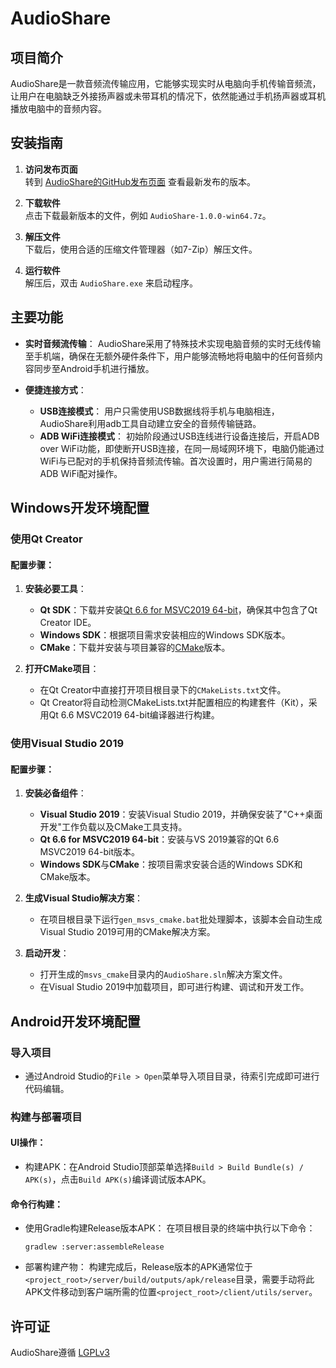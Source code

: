 # AudioShare

## 项目简介
AudioShare是一款音频流传输应用，它能够实现实时从电脑向手机传输音频流，让用户在电脑缺乏外接扬声器或未带耳机的情况下，依然能通过手机扬声器或耳机播放电脑中的音频内容。

## 安装指南

1. **访问发布页面**  
   转到 [AudioShare的GitHub发布页面](https://github.com/ysbing/AudioShare/releases) 查看最新发布的版本。

2. **下载软件**  
   点击下载最新版本的文件，例如 `AudioShare-1.0.0-win64.7z`。

3. **解压文件**  
   下载后，使用合适的压缩文件管理器（如7-Zip）解压文件。

4. **运行软件**  
   解压后，双击 `AudioShare.exe` 来启动程序。

## 主要功能

- **实时音频流传输**：
  AudioShare采用了特殊技术实现电脑音频的实时无线传输至手机端，确保在无额外硬件条件下，用户能够流畅地将电脑中的任何音频内容同步至Android手机进行播放。

- **便捷连接方式**：
  - **USB连接模式**：
    用户只需使用USB数据线将手机与电脑相连，AudioShare利用adb工具自动建立安全的音频传输链路。
  - **ADB WiFi连接模式**：
    初始阶段通过USB连线进行设备连接后，开启ADB over WiFi功能，即使断开USB连接，在同一局域网环境下，电脑仍能通过WiFi与已配对的手机保持音频流传输。首次设置时，用户需进行简易的ADB WiFi配对操作。

## Windows开发环境配置

### 使用Qt Creator

#### 配置步骤：

1. **安装必要工具**：
   - **Qt SDK**：下载并安装[Qt 6.6 for MSVC2019 64-bit](https://download.qt.io/archive/qt/6.6/)，确保其中包含了Qt Creator IDE。
   - **Windows SDK**：根据项目需求安装相应的Windows SDK版本。
   - **CMake**：下载并安装与项目兼容的[CMake](https://cmake.org/download/)版本。

2. **打开CMake项目**：
   - 在Qt Creator中直接打开项目根目录下的`CMakeLists.txt`文件。
   - Qt Creator将自动检测CMakeLists.txt并配置相应的构建套件（Kit），采用Qt 6.6 MSVC2019 64-bit编译器进行构建。

### 使用Visual Studio 2019

#### 配置步骤：

1. **安装必备组件**：
   - **Visual Studio 2019**：安装Visual Studio 2019，并确保安装了"C++桌面开发"工作负载以及CMake工具支持。
   - **Qt 6.6 for MSVC2019 64-bit**：安装与VS 2019兼容的Qt 6.6 MSVC2019 64-bit版本。
   - **Windows SDK**与**CMake**：按项目需求安装合适的Windows SDK和CMake版本。

2. **生成Visual Studio解决方案**：
   - 在项目根目录下运行`gen_msvs_cmake.bat`批处理脚本，该脚本会自动生成Visual Studio 2019可用的CMake解决方案。

3. **启动开发**：
   - 打开生成的`msvs_cmake`目录内的`AudioShare.sln`解决方案文件。
   - 在Visual Studio 2019中加载项目，即可进行构建、调试和开发工作。

## Android开发环境配置

### 导入项目

- 通过Android Studio的`File > Open`菜单导入项目目录，待索引完成即可进行代码编辑。

### 构建与部署项目

#### UI操作：

- 构建APK：在Android Studio顶部菜单选择`Build > Build Bundle(s) / APK(s)`，点击`Build APK(s)`编译调试版本APK。

#### 命令行构建：

- 使用Gradle构建Release版本APK：
  在项目根目录的终端中执行以下命令：
  
  ```shell
  gradlew :server:assembleRelease
- 部署构建产物： 构建完成后，Release版本的APK通常位于`<project_root>/server/build/outputs/apk/release`目录，需要手动将此APK文件移动到客户端所需的位置`<project_root>/client/utils/server`。

## 许可证
AudioShare遵循 [LGPLv3](https://opensource.org/licenses/LGPL-3.0)
